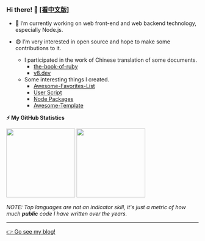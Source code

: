 ### Hi there! 👋 [[看中文版]](./README.zh-CN.md)

- 🔭 I’m currently working on web front-end and web backend technology, especially Node.js.
- 😄 I’m very interested in open source and hope to make some contributions to it.

  - I participated in the work of Chinese translation of some documents.
    - [the-book-of-ruby](https://wang1212.github.io/the-book-of-ruby/)
    - [v8.dev](https://v8.js.cn/)
  - Some interesting things I created.
    - [Awesome-Favorites-List](https://github.com/wang1212/awesome-favorites-list)
    - [User Script](https://github.com/wang1212/user-script)
    - [Node Packages](https://www.npmjs.com/~wang1212)
    - [Awesome-Template](https://github.com/wang1212/awesome-template)

<!--

- 🌱 I’m currently learning ...
- 👯 I’m looking to collaborate on ...
- 🤔 I’m looking for help with ...
- 💬 Ask me about ...
- 📫 How to reach me: ...
- ⚡ Fun fact: ...
-->

<!-- GitHub stats -->

<b>⚡ My GitHub Statistics</b>

<p>
  <img height="180rem" src="https://github-readme-stats.vercel.app/api?username=wang1212&show_icons=true" />
  <img height="180rem" src="https://github-readme-stats.vercel.app/api/top-langs/?layout=compact&username=wang1212&exclude_repo=wang1212.github.io" />

_NOTE: Top languages are not an indicator skill, it's just a metric of how much **public** code I have written over the years._

</p>

---

[:point_right: Go see my blog!](https://wang1212.github.io/)
